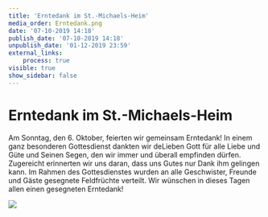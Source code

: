 ```yaml
---
title: 'Erntedank im St.-Michaels-Heim'
media_order: Erntedank.png
date: '07-10-2019 14:18'
publish_date: '07-10-2019 14:18'
unpublish_date: '01-12-2019 23:59'
external_links:
    process: true
visible: true
show_sidebar: false
---
```


# Erntedank im St.-Michaels-Heim
Am Sonntag, den 6. Oktober, feierten wir gemeinsam Erntedank! In einem ganz besonderen Gottesdienst dankten wir deLieben Gott für alle Liebe und Güte und Seinen Segen, den wir immer und überall empfinden dürfen. Zugereicht erinnerten wir uns daran, dass uns Gutes nur Dank ihm gelingen kann. Im Rahmen des Gottesdienstes wurden an alle Geschwister, Freunde und Gäste gesegnete Feldfrüchte verteilt. Wir wünschen in dieses Tagen allen einen gesegneten Erntedank!

![](https://smh-gemeinden.de/user/pages/02.news/erntedank-im-st-michaels-heim/Erntedank.png)